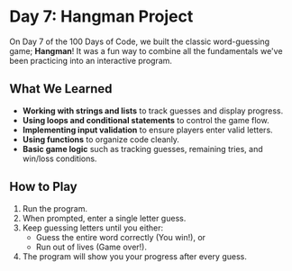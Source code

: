 # Day 7: Hangman Project

On Day 7 of the 100 Days of Code, we built the classic word-guessing game; **Hangman**! It was a fun way to combine all the fundamentals we've been practicing into an interactive program.

## What We Learned

- **Working with strings and lists** to track guesses and display progress.
- **Using loops and conditional statements** to control the game flow.
- **Implementing input validation** to ensure players enter valid letters.
- **Using functions** to organize code cleanly.
- **Basic game logic** such as tracking guesses, remaining tries, and win/loss conditions.

## How to Play

1. Run the program.
2. When prompted, enter a single letter guess.
3. Keep guessing letters until you either:
   - Guess the entire word correctly (You win!), or
   - Run out of lives (Game over!).
4. The program will show you your progress after every guess.
